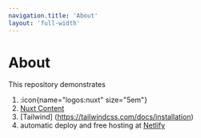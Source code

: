 ```yaml
---
navigation.title: 'About'
layout: 'full-width'
---
```


# About

This repository demonstrates

1. :icon{name="logos:nuxt" size="5em"} 
2. [Nuxt Content](https://content.nuxtjs.org/guide/writing/content-directory)
3. [Tailwind] (https://tailwindcss.com/docs/installation)
4. automatic deploy and free hosting at [Netlify]()
